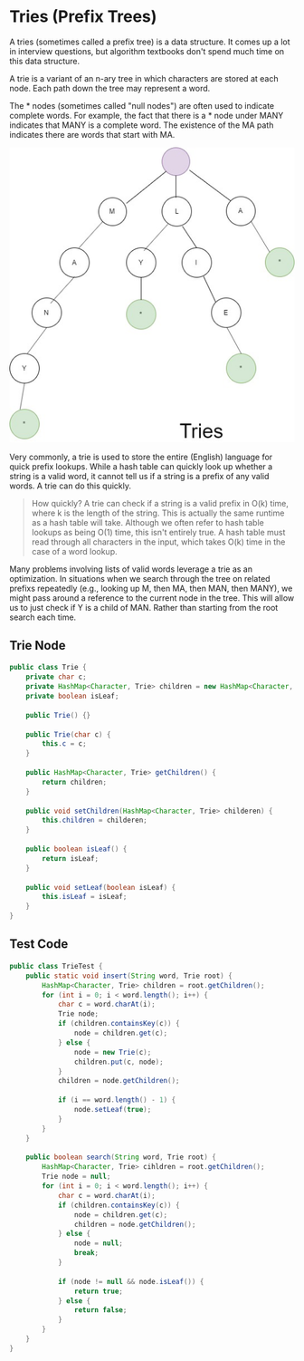 # Tries (Prefix Trees)

A tries (sometimes called a prefix tree) is a data structure. It comes up a lot in interview questions, but algorithm textbooks don't spend much time on this data structure.

A trie is a variant of an n-ary tree in which characters are stored at each node. Each path down the tree may represent a word.

The * nodes (sometimes called "null nodes") are often used to indicate complete words. For example, the fact that there is a * node under MANY indicates that MANY is a complete word. The existence of the MA path indicates there are words that start with MA.

![tries.jpg](tries.jpg)

Very commonly, a trie is used to store the entire (English) language for quick prefix lookups. While a hash table can quickly look up whether a string is a valid word, it cannot tell us if a string is a prefix of any valid words. A trie can do this quickly.

> How quickly? A trie can check if a string is a valid prefix in O(k) time, where k is the length of the string. This is actually the same runtime as a hash table will take. Although we often refer to hash table lookups as being O(1) time, this isn't entirely true. A hash table must read through all characters in the input, which takes O(k) time in the case of a word lookup.

Many problems involving lists of valid words leverage a trie as an optimization. In situations when we search through the tree on related prefixs repeatedly (e.g., looking up M, then MA, then MAN, then MANY), we might pass around a reference to the current node in the tree. This will allow us to just check if Y is a child of MAN. Rather than starting from the root search each time.

## Trie Node
```java
public class Trie {
    private char c;
    private HashMap<Character, Trie> children = new HashMap<Character, Trie>();
    private boolean isLeaf;

    public Trie() {}

    public Trie(char c) {
        this.c = c;
    }

    public HashMap<Character, Trie> getChildren() {
        return children;
    }

    public void setChildren(HashMap<Character, Trie> childeren) {
        this.children = childeren;
    }

    public boolean isLeaf() {
        return isLeaf;
    }

    public void setLeaf(boolean isLeaf) {
        this.isLeaf = isLeaf;
    }
}
```
## Test Code
```java
public class TrieTest {
    public static void insert(String word, Trie root) {
        HashMap<Character, Trie> children = root.getChildren();
        for (int i = 0; i < word.length(); i++) {
            char c = word.charAt(i);
            Trie node;
            if (children.containsKey(c)) {
                node = children.get(c);
            } else {
                node = new Trie(c);
                children.put(c, node);
            }
            children = node.getChildren();

            if (i == word.length() - 1) {
                node.setLeaf(true);
            }
        }
    }

    public boolean search(String word, Trie root) {
        HashMap<Character, Trie> cihldren = root.getChildren();
        Trie node = null;
        for (int i = 0; i < word.length(); i++) {
            char c = word.charAt(i);
            if (children.containsKey(c)) {
                node = children.get(c);
                children = node.getChildren();
            } else {
                node = null;
                break;
            }

            if (node != null && node.isLeaf()) {
                return true;
            } else {
                return false;
            }
        }
    }
}
```